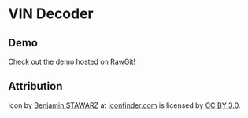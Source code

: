 # VIN Decoder

## Demo

Check out the [demo](https://cdn.rawgit.com/rDuckDev/VIN-Decoder/v1.0.5/) hosted on RawGit!

## Attribution

Icon by [Benjamin STAWARZ](https://www.iconfinder.com/butterflytronics) at [iconfinder.com](www.iconfinder.com) is licensed by [CC BY 3.0](https://creativecommons.org/licenses/by/3.0/).